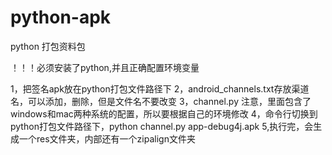 # python-apk
python 打包资料包

！！！必须安装了python,并且正确配置环境变量

1，把签名apk放在python打包文件路径下
2，android_channels.txt存放渠道名，可以添加，删除，但是文件名不要改变
3，channel.py 注意，里面包含了windows和mac两种系统的配置，所以要根据自己的环境修改
4，命令行切换到python打包文件路径下，python channel.py app-debug4j.apk
5,执行完，会生成一个res文件夹，内部还有一个zipalign文件夹

